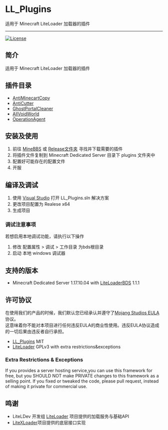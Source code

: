 # LL_Plugins
适用于 Minecraft LiteLoader 加载器的插件

***

[![License](https://img.shields.io/badge/license-GPL3-blue)](LICENSE)

## 简介
适用于 Minecraft LiteLoader 加载器的插件

## 插件目录
* [AntiMinecartCopy](AntiMinecartCopy#readme)
* [AntiCutter](AntiCutter#readme)
* [GhostPortalCleaner](CleanGhostPortal#readme)
* [AllVoidWorld](AllVoidWorld)
* [OperationAgent](OperationAgent#readme)

## 安装及使用
1. 前往 [MineBBS](https://www.minebbs.com/resources/authors/xiaoqch.21476/) 或 [Release文件夹](Release) 寻找并下载需要的插件
1. 将插件文件复制到 Minecraft Dedicated Server 目录下 plugins 文件夹中
2. 配置好可能存在的配置文件
3. 开服

## 编译及调试
1. 使用 [Visual Studio](https://visualstudio.microsoft.com/) 打开 LL_Plugins.sln 解决方案
2. 更改项目配置为 Realese x64
3. 生成项目

### 调试注意事项
若想启用本地调试功能，请执行以下操作
1. 修改 配置属性 > 调试 > 工作目录 为bds根目录
2. 启动 本地 windows 调试器


## 支持的版本
* Minecraft Dedicated Server 1.17.10.04 with [LiteLoaderBDS](https://www.minebbs.com/resources/liteloader.2059/) 1.1.1


## 许可协议
在使用我们的产品的时候，我们默认您已经承认并遵守了[Mojang Studios EULA](https://account.mojang.com/documents/minecraft_eula)协议。  
这意味着你不能对本项目进行任何违反EULA的商业性使用。违反EULA协议造成的一切后果由违反者自行承担。  

* [LL_Plugins](https://github.com/xiaoqch/LL_Plugins) MIT
* [LiteLoader](https://github.com/LiteLDev/LiteLoader) GPLv3 with extra restrictions&exceptions

### Extra Restrictions & Exceptions
If you provides a server hosting service,you can use this framework for free, but you SHOULD NOT make PRIVATE changes to this framework as a selling point. If you fixed or tweaked the code, please pull request, instead of making it private for commercial use. 

## 鸣谢
- LiteLDev 开发组 [LiteLoader](https://github.com/LiteLDev/LiteLoaderBDS) 项目提供的加载服务与基础API  
- [LiteXLoader](https://github.com/LiteLDev/LiteXLoader)项目提供的底层接口实现

